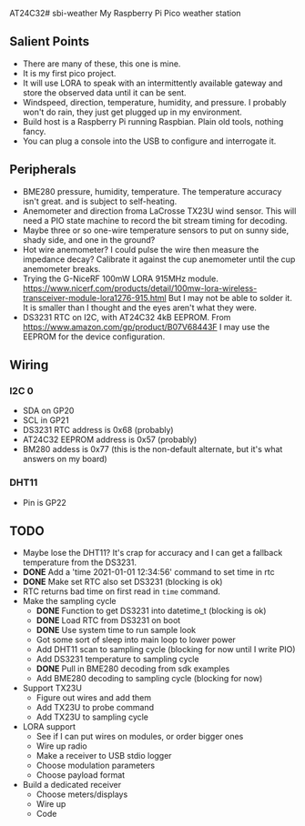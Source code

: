 AT24C32# sbi-weather
My Raspberry Pi Pico weather station

## Salient Points

- There are many of these, this one is mine.
- It is my first pico project.
- It will use LORA to speak with an intermittently available gateway
  and store the observed data until it can be sent.
- Windspeed, direction, temperature, humidity, and pressure. I probably
  won't do rain, they just get plugged up in my environment.
- Build host is a Raspberry Pi running Raspbian. Plain old tools, nothing fancy.
- You can plug a console into the USB to configure and interrogate it.

## Peripherals

- BME280 pressure, humidity, temperature. The temperature accuracy isn't great.
  and is subject to self-heating.
- Anemometer and direction froma LaCrosse TX23U wind sensor. This will need
  a PIO state machine to record the bit stream timing for decoding.
- Maybe three or so one-wire temperature sensors to put on sunny side, shady side,
  and one in the ground?
- Hot wire anemometer? I could pulse the wire then measure the impedance decay?
  Calibrate it against the cup anemometer until the cup anemometer breaks.
- Trying the G-NiceRF 100mW LORA 915MHz module. https://www.nicerf.com/products/detail/100mw-lora-wireless-transceiver-module-lora1276-915.html But I may not be able to solder it. It is smaller than I thought and the eyes aren't what they were.
- DS3231 RTC on I2C, with AT24C32 4kB EEPROM. From https://www.amazon.com/gp/product/B07V68443F I may use the EEPROM for the device configuration.

## Wiring

### I2C 0

- SDA on GP20
- SCL in GP21
- DS3231 RTC address is 0x68 (probably)
- AT24C32 EEPROM address is 0x57 (probably)
- BM280 addess is 0x77 (this is the non-default alternate, but it's what answers on my board)

### DHT11

- Pin is GP22

## TODO

- Maybe lose the DHT11? It's crap for accuracy and I can get a
  fallback temperature from the DS3231.
- **DONE** Add a 'time 2021-01-01 12:34:56' command to set time in rtc
- **DONE** Make set RTC also set DS3231 (blocking is ok)
- RTC returns bad time on first read in `time` command.
- Make the sampling cycle
  - **DONE** Function to get DS3231 into datetime_t (blocking is ok)
  - **DONE** Load RTC from DS3231 on boot
  - **DONE** Use system time to run sample look
  - Got some sort of sleep into main loop to lower power
  - Add DHT11 scan to sampling cycle (blocking for now until I write PIO)
  - Add DS3231 temperature to sampling cycle
  - **DONE** Pull in BME280 decoding from sdk examples
  - Add BME280 decoding to sampling cycle (blocking for now)
- Support TX23U
  - Figure out wires and add them
  - Add TX23U to probe command
  - Add TX23U to sampling cycle
- LORA support
  - See if I can put wires on modules, or order bigger ones
  - Wire up radio
  - Make a receiver to USB stdio logger
  - Choose modulation parameters
  - Choose payload format
- Build a dedicated receiver
  - Choose meters/displays
  - Wire up
  - Code
